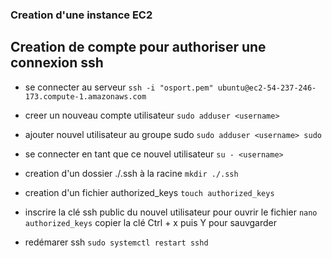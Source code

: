 ### Creation d'une instance EC2

## Creation de compte pour authoriser une connexion ssh

 - se connecter au serveur
   ```ssh -i "osport.pem" ubuntu@ec2-54-237-246-173.compute-1.amazonaws.com```

 - creer un nouveau compte utilisateur
    ```sudo adduser <username>```
 - ajouter nouvel utilisateur au groupe sudo
  ```sudo adduser <username> sudo``` 
 - se connecter en tant que ce nouvel utilisateur
  ```su - <username>```
 - creation d'un dossier ./.ssh à la racine
  ```mkdir ./.ssh```
 - creation d'un fichier authorized_keys
  ```touch authorized_keys```
 - inscrire la clé ssh public du nouvel utilisateur
  pour ouvrir le fichier 
     ```nano authorized_keys```
  copier la clé
  Ctrl + x puis Y pour sauvgarder
 - redémarer ssh 
  ```sudo systemctl restart sshd```
  